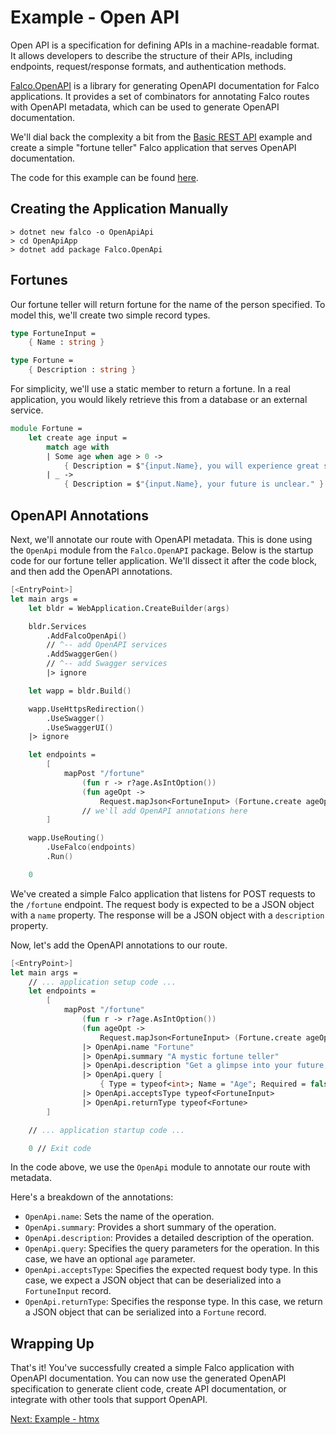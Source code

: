 # Example - Open API

Open API is a specification for defining APIs in a machine-readable format. It allows developers to describe the structure of their APIs, including endpoints, request/response formats, and authentication methods.

[Falco.OpenAPI](https://github.com/FalcoFramework/Falco.OpenAPI) is a library for generating OpenAPI documentation for Falco applications. It provides a set of combinators for annotating Falco routes with OpenAPI metadata, which can be used to generate OpenAPI documentation.

We'll dial back the complexity a bit from the [Basic REST API](example-basic-rest-api.md) example and create a simple "fortune teller" Falco application that serves OpenAPI documentation.

The code for this example can be found [here](https://github.com/FalcoFramework/Falco/tree/master/examples/OpenApi).

## Creating the Application Manually

```shell
> dotnet new falco -o OpenApiApi
> cd OpenApiApp
> dotnet add package Falco.OpenApi
```

## Fortunes

Our fortune teller will return fortune for the name of the person specified. To model this, we'll create two simple record types.

```fsharp
type FortuneInput =
    { Name : string }

type Fortune =
    { Description : string }
```

For simplicity, we'll use a static member to return a fortune. In a real application, you would likely retrieve this from a database or an external service.

```fsharp
module Fortune =
    let create age input =
        match age with
        | Some age when age > 0 ->
            { Description = $"{input.Name}, you will experience great success when you are {age + 3}." }
        | _ ->
            { Description = $"{input.Name}, your future is unclear." }
```

## OpenAPI Annotations

Next, we'll annotate our route with OpenAPI metadata. This is done using the `OpenApi` module from the `Falco.OpenAPI` package. Below is the startup code for our fortune teller application. We'll dissect it after the code block, and then add the OpenAPI annotations.

```fsharp
[<EntryPoint>]
let main args =
    let bldr = WebApplication.CreateBuilder(args)

    bldr.Services
        .AddFalcoOpenApi()
        // ^-- add OpenAPI services
        .AddSwaggerGen()
        // ^-- add Swagger services
        |> ignore

    let wapp = bldr.Build()

    wapp.UseHttpsRedirection()
        .UseSwagger()
        .UseSwaggerUI()
    |> ignore

    let endpoints =
        [
            mapPost "/fortune"
                (fun r -> r?age.AsIntOption())
                (fun ageOpt ->
                    Request.mapJson<FortuneInput> (Fortune.create ageOpt >> Response.ofJson))
                // we'll add OpenAPI annotations here
        ]

    wapp.UseRouting()
        .UseFalco(endpoints)
        .Run()

    0
```

We've created a simple Falco application that listens for POST requests to the `/fortune` endpoint. The request body is expected to be a JSON object with a `name` property. The response will be a JSON object with a `description` property.

Now, let's add the OpenAPI annotations to our route.

```fsharp
[<EntryPoint>]
let main args =
    // ... application setup code ...
    let endpoints =
        [
            mapPost "/fortune"
                (fun r -> r?age.AsIntOption())
                (fun ageOpt ->
                    Request.mapJson<FortuneInput> (Fortune.create ageOpt >> Response.ofJson))
                |> OpenApi.name "Fortune"
                |> OpenApi.summary "A mystic fortune teller"
                |> OpenApi.description "Get a glimpse into your future, if you dare."
                |> OpenApi.query [
                    { Type = typeof<int>; Name = "Age"; Required = false } ]
                |> OpenApi.acceptsType typeof<FortuneInput>
                |> OpenApi.returnType typeof<Fortune>
        ]

    // ... application startup code ...

    0 // Exit code
```

In the code above, we use the `OpenApi` module to annotate our route with metadata.

Here's a breakdown of the annotations:
- `OpenApi.name`: Sets the name of the operation.
- `OpenApi.summary`: Provides a short summary of the operation.
- `OpenApi.description`: Provides a detailed description of the operation.
- `OpenApi.query`: Specifies the query parameters for the operation. In this case, we have an optional `age` parameter.
- `OpenApi.acceptsType`: Specifies the expected request body type. In this case, we expect a JSON object that can be deserialized into a `FortuneInput` record.
- `OpenApi.returnType`: Specifies the response type. In this case, we return a JSON object that can be serialized into a `Fortune` record.

## Wrapping Up

That's it! You've successfully created a simple Falco application with OpenAPI documentation. You can now use the generated OpenAPI specification to generate client code, create API documentation, or integrate with other tools that support OpenAPI.

[Next: Example - htmx](example-htmx.md)
